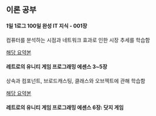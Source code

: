 ## 이론 공부

#### 1일 1로그 100일 완성 IT 지식 - 001장

컴퓨터를 분석하는 시점과 네트워크 효과로 인한 시장 추세를 학습함

[해당 요약본](https://github.com/biuwhdle/TIL/blob/main/1%EC%9D%BC%201%EB%A1%9C%EA%B7%B8%20100%EC%9D%BC%20%EC%99%84%EC%84%B1%20IT%EC%A7%80%EC%8B%9D/001.%20%EC%BB%B4%ED%93%A8%ED%84%B0%EC%9D%98%20%EB%85%BC%EB%A6%AC%EC%99%80%20%EA%B5%AC%EC%A1%B0.md)

#### 레트로의 유니티 게임 프로그래밍 에센스 3~5장

상속과 컴포넌트, 브로드캐스팅, 클래스와 오브젝트에 관해 학습함

[해당 요약본](https://github.com/biuwhdle/TIL/blob/main/%EB%A0%88%ED%8A%B8%EB%A1%9C%EC%9D%98%20%EC%9C%A0%EB%8B%88%ED%8B%B0%20%EA%B2%8C%EC%9E%84%20%ED%94%84%EB%A1%9C%EA%B7%B8%EB%9E%98%EB%B0%8D%20%EC%97%90%EC%84%BC%EC%8A%A4/3~5%EC%9E%A5.md)

#### 레트로의 유니티 게임 프로그래밍 에센스 6장: 닷지 게임

